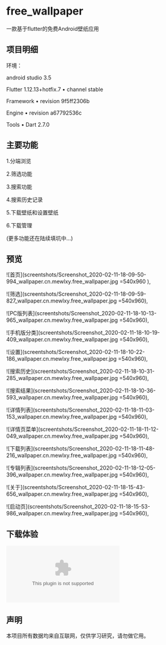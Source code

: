 # free_wallpaper

一款基于flutter的免费Android壁纸应用

## 项目明细

环境：

android studio 3.5

Flutter 1.12.13+hotfix.7 • channel stable 

Framework • revision 9f5ff2306b 

Engine • revision a67792536c

Tools • Dart 2.7.0

## 主要功能

1.分端浏览

2.筛选功能

3.搜索功能

4.搜索历史记录

5.下载壁纸和设置壁纸

6.下载管理

(更多功能还在陆续填坑中...)

## 预览

![首页](screentshots/Screenshot_2020-02-11-18-09-50-994_wallpaper.cn.mewlxy.free_wallpaper.jpg =540x960 ),

![筛选](screentshots/Screenshot_2020-02-11-18-09-59-827_wallpaper.cn.mewlxy.free_wallpaper.jpg =540x960),

![PC版列表](screentshots/Screenshot_2020-02-11-18-10-13-965_wallpaper.cn.mewlxy.free_wallpaper.jpg =540x960),

![手机版分类](screentshots/Screenshot_2020-02-11-18-10-19-409_wallpaper.cn.mewlxy.free_wallpaper.jpg =540x960),

![设置](screentshots/Screenshot_2020-02-11-18-10-22-186_wallpaper.cn.mewlxy.free_wallpaper.jpg =540x960),

![搜索历史](screentshots/Screenshot_2020-02-11-18-10-31-285_wallpaper.cn.mewlxy.free_wallpaper.jpg =540x960),

![搜索结果](screentshots/Screenshot_2020-02-11-18-10-36-593_wallpaper.cn.mewlxy.free_wallpaper.jpg =540x960),

![详情列表](screentshots/Screenshot_2020-02-11-18-11-03-153_wallpaper.cn.mewlxy.free_wallpaper.jpg =540x960),

![详情页菜单](screentshots/Screenshot_2020-02-11-18-11-12-049_wallpaper.cn.mewlxy.free_wallpaper.jpg =540x960),

![下载列表](screentshots/Screenshot_2020-02-11-18-11-48-216_wallpaper.cn.mewlxy.free_wallpaper.jpg =540x960),

![专辑列表](screentshots/Screenshot_2020-02-11-18-12-05-396_wallpaper.cn.mewlxy.free_wallpaper.jpg =540x960),

![关于](screentshots/Screenshot_2020-02-11-18-15-43-656_wallpaper.cn.mewlxy.free_wallpaper.jpg =540x960),

![启动页](screentshots/Screenshot_2020-02-11-18-15-53-986_wallpaper.cn.mewlxy.free_wallpaper.jpg =540x960),

## 下载体验

![FreeWallpaper](apk/app-release.apk)

## 声明

本项目所有数据均来自互联网，仅供学习研究，请勿做它用。
